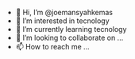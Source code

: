 - 👋 Hi, I’m @joemansyahkemas
- 👀 I’m interested in tecnology
- 🌱 I’m currently learning tecnology
- 💞️ I’m looking to collaborate on ...
- 📫 How to reach me ...

<!---
joemansyahkemas/joemansyahkemas is a ✨ special ✨ repository because its `README.md` (this file) appears on your GitHub profile.
You can click the Preview link to take a look at your changes.
--->
